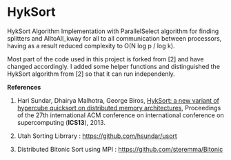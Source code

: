 # HykSort

HykSort Algorithm Implementation with ParallelSelect algorithm for finding splitters and AlltoAll_kway for all to all communication between processors, having as a result reduced complexity to O(N log p / log k).

Most part of the code used in this project is forked from [2] and have changed accordingly.
I added some helper functions and distinguished the HykSort algorithm from [2] so that it can run independenly.

**References**

1. Hari Sundar, Dhairya Malhotra, George Biros, [HykSort: a new variant of hypercube quicksort on distributed memory architectures](http://dx.doi.org/10.1145/2464996.2465442), Proceedings of the 27th international ACM conference on international conference on supercomputing (**ICS13**), 2013. 

2. Utah Sorting Librrary : https://github.com/hsundar/usort

3. Distributed Bitonic Sort using MPI : https://github.com/steremma/Bitonic
